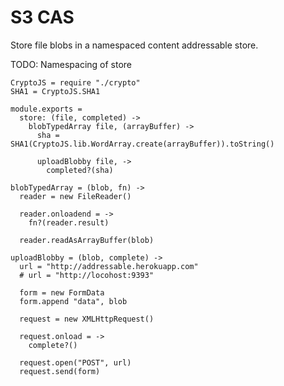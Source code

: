 S3 CAS
======

Store file blobs in a namespaced content addressable store.

TODO: Namespacing of store

    CryptoJS = require "./crypto"
    SHA1 = CryptoJS.SHA1

    module.exports =
      store: (file, completed) ->
        blobTypedArray file, (arrayBuffer) ->
          sha = SHA1(CryptoJS.lib.WordArray.create(arrayBuffer)).toString()

          uploadBlobby file, ->
            completed?(sha)

    blobTypedArray = (blob, fn) ->
      reader = new FileReader()

      reader.onloadend = ->
        fn?(reader.result)

      reader.readAsArrayBuffer(blob)

    uploadBlobby = (blob, complete) ->
      url = "http://addressable.herokuapp.com"
      # url = "http://locohost:9393"

      form = new FormData
      form.append "data", blob

      request = new XMLHttpRequest()

      request.onload = ->
        complete?()

      request.open("POST", url)
      request.send(form)
